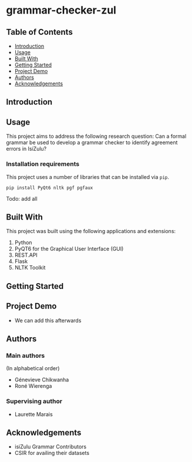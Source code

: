 # grammar-checker-zul

## Table of Contents
- [Introduction](#Introduction)
- [Usage](#Usage)
- [Built With](#BuiltWith)
- [Getting Started](#GettingStarted)
- [Project Demo](#ProjectDemo)
- [Authors](#Authors)
- [Acknowledgements](#Acknowledgements)

<a name="Introduction"></a>
## Introduction

<a name="Usage"></a>
## Usage 
This project aims to address the following research question: Can a formal grammar be used to develop a grammar checker to identify agreement errors in IsiZulu?

### Installation requirements
This project uses a number of libraries that can be installed via `pip`.

    pip install PyQt6 nltk pgf pgfaux

Todo: add all 

<a name="BuiltWith"></a>
## Built With
This project was built using the following applications and extensions:
1. Python
2. PyQT6 for the Graphical User Interface (GUI)
3. REST.API
4. Flask
5. NLTK Toolkit

<a name="GettingStarted"></a>
## Getting Started

<a name="ProjectDemo"></a>
## Project Demo
- We can add this afterwards

<a name="Authors"></a>
## Authors

### Main authors
(In alphabetical order)
- Génevieve Chikwanha
- Roné Wierenga

### Supervising author
- Laurette Marais

<a name="Acknowledgements"></a>
## Acknowledgements
- isiZulu Grammar Contributors
- CSIR for availing their datasets



